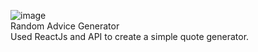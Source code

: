 ![image](https://user-images.githubusercontent.com/84494006/193426285-0b26e7d3-c9e4-4311-9481-6f70b70795ad.png)
</br>
Random Advice Generator
</br>
Used ReactJs and API to create a simple quote generator.
